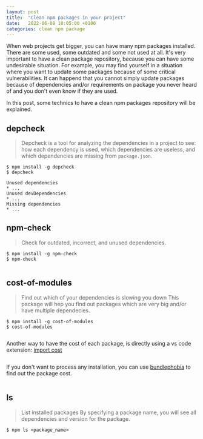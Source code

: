```yaml
---
layout: post
title:  "Clean npm packages in your project"
date:   2022-06-08 10:05:00 +0100
categories: clean npm package
---
```


When web projects get bigger, you can have many npm packages installed. There are some used, some outdated and some not used at all. It's very important to have a clean package repository, because you can have some undesirable situation. For example, you may find yourself in a situation where you want to update some packages because of some critical vulnerabilities. It can happend that you cannot simply update packages because of dependencies and/or requirements on package you never heard of and you don't even know if they are used.

In this post, some technics to have a clean npm packages repository will be explained.

## depcheck
>Depcheck is a tool for analyzing the dependencies in a project to see: how each dependency is used, which dependencies are useless, and which dependencies are missing from `package.json`.

```
$ npm install -g depcheck
$ depcheck

Unused dependencies
* ...
Unused devDependencies
* ...
Missing dependencies
* ...
```


## npm-check
> Check for outdated, incorrect, and unused dependencies.

```
$ npm install -g npm-check
$ npm-check
```
![<img src="https://cloud.githubusercontent.com/assets/51505/9569917/96947fea-4f48-11e5-9783-2d78077256f2.png">](https://cloud.githubusercontent.com/assets/51505/9569917/96947fea-4f48-11e5-9783-2d78077256f2.png)

## cost-of-modules
> Find out which of your dependencies is slowing you down
This package will hep you find out packages which are very big and/or have multiple dependecies.

```
$ npm install -g cost-of-modules
$ cost-of-modules
```

![<img src="https://raw.githubusercontent.com/siddharthkp/cost-of-modules/master/screenshot.jpg">](https://raw.githubusercontent.com/siddharthkp/cost-of-modules/master/screenshot.jpg)

Another way to have the cost of each package, is directly using a vs code extension: [import cost](https://marketplace.visualstudio.com/items?itemName=wix.vscode-import-cost)

![<img src="https://citw.dev/_next/image?url=%2fposts%2fimport-cost%2f1quov3TFpgG2ur7myCLGtsA.gif&w=1080&q=75">](https://citw.dev/_next/image?url=%2fposts%2fimport-cost%2f1quov3TFpgG2ur7myCLGtsA.gif&w=1080&q=75)

If you don't want to process any installation, you can use [bundlephobia](https://bundlephobia.com/) to find out the package cost.

![<img src="https://res.cloudinary.com/practicaldev/image/fetch/s--J9ATrWWX--/c_limit%2Cf_auto%2Cfl_progressive%2Cq_auto%2Cw_880/https://dev-to-uploads.s3.amazonaws.com/uploads/articles/mqd13inh446tyt5qw5il.png">](https://res.cloudinary.com/practicaldev/image/fetch/s--J9ATrWWX--/c_limit%2Cf_auto%2Cfl_progressive%2Cq_auto%2Cw_880/https://dev-to-uploads.s3.amazonaws.com/uploads/articles/mqd13inh446tyt5qw5il.png)

## ls
> List installed packages
By specifying a package name, you will see all dependencies and version for the package.

```
$ npm ls <package_name>
```